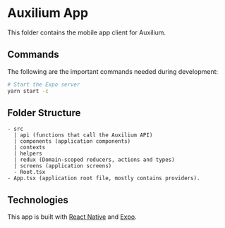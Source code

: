 # Auxilium App

This folder contains the mobile app client for Auxilium.

## Commands

The following are the important commands needed during development:

```sh
# Start the Expo server
yarn start -c
```

## Folder Structure

```
- src
  | api (functions that call the Auxilium API)
  | components (application components)
  | contexts
  | helpers
  | redux (Domain-scoped reducers, actions and types)
  | screens (application screens)
  - Root.tsx
- App.tsx (application root file, mostly contains providers).
```

## Technologies

This app is built with [React Native](https://reactnative.dev) and [Expo](https://expo.io).
